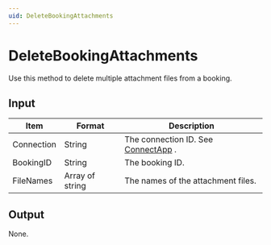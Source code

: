 ```yaml
---
uid: DeleteBookingAttachments
---
```


# DeleteBookingAttachments

Use this method to delete multiple attachment files from a booking.

## Input

| Item       | Format          | Description                                          |
|------------|-----------------|------------------------------------------------------|
| Connection | String          | The connection ID. See [ConnectApp](xref:ConnectApp) . |
| BookingID  | String          | The booking ID.                                      |
| FileNames  | Array of string | The names of the attachment files.                   |

## Output

None.


